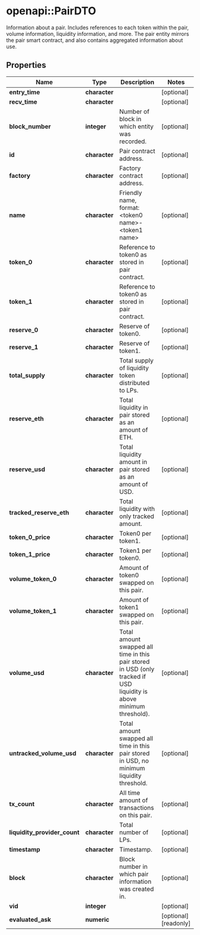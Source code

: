 # openapi::PairDTO

Information about a pair. Includes references to each token within the pair, volume information, liquidity information, and more. The pair entity mirrors the pair smart contract, and also contains aggregated information about use.

## Properties
Name | Type | Description | Notes
------------ | ------------- | ------------- | -------------
**entry_time** | **character** |  | [optional] 
**recv_time** | **character** |  | [optional] 
**block_number** | **integer** | Number of block in which entity was recorded. | [optional] 
**id** | **character** | Pair contract address. | [optional] 
**factory** | **character** | Factory contract address. | [optional] 
**name** | **character** | Friendly name, format: &lt;token0 name&gt;-&lt;token1 name&gt; | [optional] 
**token_0** | **character** | Reference to token0 as stored in pair contract. | [optional] 
**token_1** | **character** | Reference to token0 as stored in pair contract. | [optional] 
**reserve_0** | **character** | Reserve of token0. | [optional] 
**reserve_1** | **character** | Reserve of token1. | [optional] 
**total_supply** | **character** | Total supply of liquidity token distributed to LPs. | [optional] 
**reserve_eth** | **character** | Total liquidity in pair stored as an amount of ETH. | [optional] 
**reserve_usd** | **character** | Total liquidity amount in pair stored as an amount of USD. | [optional] 
**tracked_reserve_eth** | **character** | Total liquidity with only tracked amount. | [optional] 
**token_0_price** | **character** | Token0 per token1. | [optional] 
**token_1_price** | **character** | Token1 per token0. | [optional] 
**volume_token_0** | **character** | Amount of token0 swapped on this pair. | [optional] 
**volume_token_1** | **character** | Amount of token1 swapped on this pair. | [optional] 
**volume_usd** | **character** | Total amount swapped all time in this pair stored in USD (only tracked if USD liquidity is above minimum threshold). | [optional] 
**untracked_volume_usd** | **character** | Total amount swapped all time in this pair stored in USD, no minimum liquidity threshold. | [optional] 
**tx_count** | **character** | All time amount of transactions on this pair. | [optional] 
**liquidity_provider_count** | **character** | Total number of LPs. | [optional] 
**timestamp** | **character** | Timestamp. | [optional] 
**block** | **character** | Block number in which pair information was created in. | [optional] 
**vid** | **integer** |  | [optional] 
**evaluated_ask** | **numeric** |  | [optional] [readonly] 


